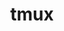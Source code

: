 ---
title: "tmux"
layout: cache
categories: [package, develop]
meta: {"versions": ["3.3a"], "compilers": ["gcc@=10.2.1", "gcc@=7.5.0"], "oss": ["centos7", "ubuntu18.04"], "platforms": ["linux"], "targets": ["x86_64_v3"], "stacks": ["developer-tools", "root"], "num_specs": 4, "num_specs_by_stack": {"root": 4, "developer-tools": 3}}
spec_details: [{"hash": "tbbsbxsnv7vnjqvls5elb32armxm5zig", "compiler": "gcc@=10.2.1", "versions": ["3.3a"], "os": "centos7", "platform": "linux", "target": "x86_64_v3", "variants": ["build_system=autotools", "~static", "~utf8proc"], "stacks": ["root"], "size": "-", "tarball": "https://binaries.spack.io/develop/build_cache/linux-centos7-x86_64_v3/gcc-10.2.1/tmux-3.3a/linux-centos7-x86_64_v3-gcc-10.2.1-tmux-3.3a-tbbsbxsnv7vnjqvls5elb32armxm5zig.spack"}, {"hash": "lrqu6tkyqqpyqi26k2oasa6bshvg6a4o", "compiler": "gcc@=7.5.0", "versions": ["3.3a"], "os": "ubuntu18.04", "platform": "linux", "target": "x86_64_v3", "variants": ["build_system=autotools", "~static", "~utf8proc"], "stacks": ["developer-tools", "root"], "size": "-", "tarball": "https://binaries.spack.io/develop/build_cache/linux-ubuntu18.04-x86_64_v3/gcc-7.5.0/tmux-3.3a/linux-ubuntu18.04-x86_64_v3-gcc-7.5.0-tmux-3.3a-lrqu6tkyqqpyqi26k2oasa6bshvg6a4o.spack"}, {"hash": "xabgfaw25v2vx7mpdoax67atldvqwz4x", "compiler": "gcc@=7.5.0", "versions": ["3.3a"], "os": "ubuntu18.04", "platform": "linux", "target": "x86_64_v3", "variants": ["build_system=autotools", "~static", "~utf8proc"], "stacks": ["developer-tools", "root"], "size": "-", "tarball": "https://binaries.spack.io/develop/build_cache/linux-ubuntu18.04-x86_64_v3/gcc-7.5.0/tmux-3.3a/linux-ubuntu18.04-x86_64_v3-gcc-7.5.0-tmux-3.3a-xabgfaw25v2vx7mpdoax67atldvqwz4x.spack"}, {"hash": "rtzjdtht56hqcwr24kglrnmvchios4pq", "compiler": "gcc@=7.5.0", "versions": ["3.3a"], "os": "ubuntu18.04", "platform": "linux", "target": "x86_64_v3", "variants": ["build_system=autotools", "~static", "~utf8proc"], "stacks": ["developer-tools", "root"], "size": "-", "tarball": "https://binaries.spack.io/develop/build_cache/linux-ubuntu18.04-x86_64_v3/gcc-7.5.0/tmux-3.3a/linux-ubuntu18.04-x86_64_v3-gcc-7.5.0-tmux-3.3a-rtzjdtht56hqcwr24kglrnmvchios4pq.spack"}]
---